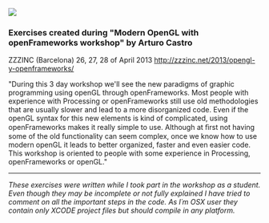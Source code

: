 ![](https://raw.githubusercontent.com/pelayomendez/ModernOpenGLWorkshop/master/ModerOPenGlWorkshop.png)

### Exercises created during "Modern OpenGL with openFrameworks workshop" by Arturo Castro

ZZZINC (Barcelona) 26, 27, 28 of April 2013
http://zzzinc.net/2013/opengl-y-openframeworks/

"During this 3 day workshop we'll see the new paradigms of graphic programming using openGL through openFrameworks.
Most people with experience with Processing or openFrameworks still use old methodologies that are usually slower and lead to a more disorganized code.
Even if the openGL syntax for this new elements is kind of complicated, using openFrameworks makes it really simple to use. 
Although at ﬁrst not having some of the old functionality can seem complex, once we know  how to use modern openGL it leads to better organized, faster and even easier code. This workshop is oriented to people with some experience in Processing, openFrameworks or openGL."

- - --

*These exercises were written while I took part in the workshop as a student. Even though they may be incomplete or not fully explained I have tried to comment on all the important steps in the code. As I´m OSX user they contain only XCODE project files but should compile in any platform.*

